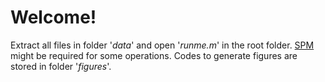 # Welcome!

Extract all files in folder '*data*' and open '*runme.m*' in the root folder. [SPM](https://www.fil.ion.ucl.ac.uk/spm/) might be required for some operations.
Codes to generate figures are stored in folder '*figures*'.

